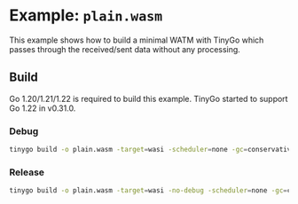 # Example: `plain.wasm` 

This example shows how to build a minimal WATM with TinyGo which passes through the received/sent data without any processing.

## Build

Go 1.20/1.21/1.22 is required to build this example. TinyGo started to support Go 1.22 in v0.31.0.

### Debug

```bash
tinygo build -o plain.wasm -target=wasi -scheduler=none -gc=conservative .
```

### Release

```bash
tinygo build -o plain.wasm -target=wasi -no-debug -scheduler=none -gc=conservative .
```